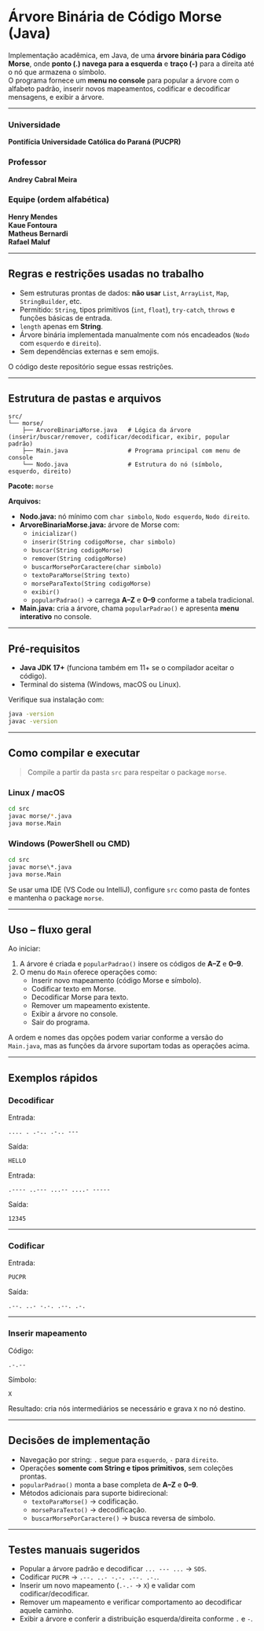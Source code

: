 # Árvore Binária de Código Morse (Java)

Implementação acadêmica, em Java, de uma **árvore binária para Código Morse**, onde **ponto (.) navega para a esquerda** e **traço (-)** para a direita até o nó que armazena o símbolo.  
O programa fornece um **menu no console** para popular a árvore com o alfabeto padrão, inserir novos mapeamentos, codificar e decodificar mensagens, e exibir a árvore.

---

### Universidade  
**Pontifícia Universidade Católica do Paraná (PUCPR)**  

### Professor  
**Andrey Cabral Meira**

### Equipe (ordem alfabética)  
**Henry Mendes**  
**Kaue Fontoura**  
**Matheus Bernardi**  
**Rafael Maluf**

---

## Regras e restrições usadas no trabalho

- Sem estruturas prontas de dados: **não usar** `List`, `ArrayList`, `Map`, `StringBuilder`, etc.  
- Permitido: `String`, tipos primitivos (`int`, `float`), `try-catch`, `throws` e funções básicas de entrada.  
- `length` apenas em **String**.  
- Árvore binária implementada manualmente com nós encadeados (`Nodo` com `esquerdo` e `direito`).  
- Sem dependências externas e sem emojis.

O código deste repositório segue essas restrições.

---

## Estrutura de pastas e arquivos

```
src/
└── morse/
    ├── ArvoreBinariaMorse.java   # Lógica da árvore (inserir/buscar/remover, codificar/decodificar, exibir, popular padrão)
    ├── Main.java                 # Programa principal com menu de console
    └── Nodo.java                 # Estrutura do nó (símbolo, esquerdo, direito)
```

**Pacote:** `morse`

**Arquivos:**
- **Nodo.java:** nó mínimo com `char simbolo`, `Nodo esquerdo`, `Nodo direito`.  
- **ArvoreBinariaMorse.java:** árvore de Morse com:
  - `inicializar()`
  - `inserir(String codigoMorse, char simbolo)`
  - `buscar(String codigoMorse)`
  - `remover(String codigoMorse)`
  - `buscarMorsePorCaractere(char simbolo)`
  - `textoParaMorse(String texto)`
  - `morseParaTexto(String codigoMorse)`
  - `exibir()`
  - `popularPadrao()` → carrega **A–Z** e **0–9** conforme a tabela tradicional.  
- **Main.java:** cria a árvore, chama `popularPadrao()` e apresenta **menu interativo** no console.

---

## Pré-requisitos

- **Java JDK 17+** (funciona também em 11+ se o compilador aceitar o código).  
- Terminal do sistema (Windows, macOS ou Linux).

Verifique sua instalação com:

```bash
java -version
javac -version
```

---

## Como compilar e executar

> Compile a partir da pasta `src` para respeitar o package `morse`.

### Linux / macOS

```bash
cd src
javac morse/*.java
java morse.Main
```

### Windows (PowerShell ou CMD)

```bat
cd src
javac morse\*.java
java morse.Main
```

Se usar uma IDE (VS Code ou IntelliJ), configure `src` como pasta de fontes e mantenha o package `morse`.

---

## Uso – fluxo geral

Ao iniciar:

1. A árvore é criada e `popularPadrao()` insere os códigos de **A–Z** e **0–9**.  
2. O menu do `Main` oferece operações como:
   - Inserir novo mapeamento (código Morse e símbolo).  
   - Codificar texto em Morse.  
   - Decodificar Morse para texto.  
   - Remover um mapeamento existente.  
   - Exibir a árvore no console.  
   - Sair do programa.

A ordem e nomes das opções podem variar conforme a versão do `Main.java`, mas as funções da árvore suportam todas as operações acima.

---

## Exemplos rápidos

### Decodificar

Entrada:
```
.... . .-.. .-.. ---
```
Saída:
```
HELLO
```

Entrada:
```
.---- ..--- ...-- ....- -----
```
Saída:
```
12345
```

---

### Codificar

Entrada:
```
PUCPR
```
Saída:
```
.--. ..- -.-. .--. .-.
```

---

### Inserir mapeamento

Código:
```
.-.--
```
Símbolo:
```
X
```
Resultado: cria nós intermediários se necessário e grava `X` no nó destino.

---

## Decisões de implementação

- Navegação por string: `.` segue para `esquerdo`, `-` para `direito`.  
- Operações **somente com String e tipos primitivos**, sem coleções prontas.  
- `popularPadrao()` monta a base completa de **A–Z** e **0–9**.  
- Métodos adicionais para suporte bidirecional:
  - `textoParaMorse()` → codificação.  
  - `morseParaTexto()` → decodificação.  
  - `buscarMorsePorCaractere()` → busca reversa de símbolo.

---

## Testes manuais sugeridos

- Popular a árvore padrão e decodificar `... --- ...` → `SOS`.  
- Codificar `PUCPR` → `.--. ..- -.-. .--. .-.`.  
- Inserir um novo mapeamento (`.-.-` → `X`) e validar com codificar/decodificar.  
- Remover um mapeamento e verificar comportamento ao decodificar aquele caminho.  
- Exibir a árvore e conferir a distribuição esquerda/direita conforme `.` e `-`.
